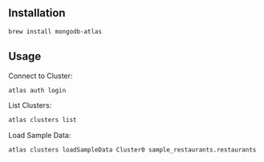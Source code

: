 ## Installation

```sh
brew install mongodb-atlas
```

## Usage

Connect to Cluster:

```sh
atlas auth login
```

List Clusters:

```sh
atlas clusters list
```

Load Sample Data:

```sh
atlas clusters loadSampleData Cluster0 sample_restaurants.restaurants
```